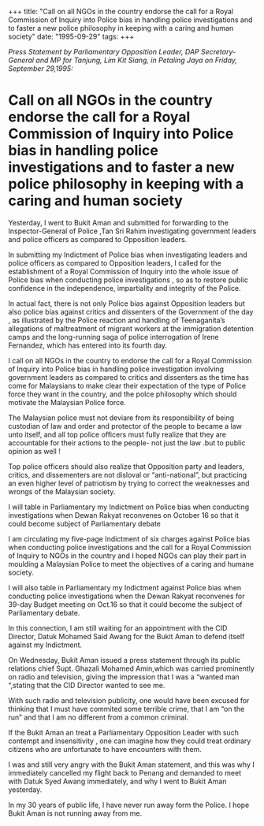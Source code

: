 +++ 
title: "Call on all NGOs in the country endorse the call for a Royal Commission of Inquiry into Police bias in handling police investigations and to faster a new police philosophy in keeping with a caring and human society"
date: "1995-09-29"
tags:
+++

_Press Statement by Parliamentary Opposition Leader, DAP Secretary-General and MP for Tanjung, Lim Kit Siang, in Petaling Jaya on Friday, September 29,1995:_

# Call on all NGOs in the country endorse the call for a Royal Commission of Inquiry into Police bias in handling police investigations and to faster a new police philosophy in keeping with a caring and human society

Yesterday, I went to Bukit Aman and submitted for forwarding to the Inspector-General of Police ,Tan Sri Rahim investigating government leaders and police officers as compared to Opposition leaders.</u>

In submitting my Indictment of Police bias when investigating leaders and police officers as compared to Opposition leaders, I called for the establishment of a Royal Commission of Inquiry into the whole issue of Police bias when conducting police investigations , so as to restore public confidence in the independence, impartiality and integrity of the Police.

In actual fact, there is not only Police bias against Opposition leaders but also police bias against critics and dissenters of the Government of the day , as illustrated by the Police reaction and handling of Teenaganita’s allegations of maltreatment of migrant workers at the immigration detention camps and the long-running saga of police interrogation of Irene Fernandez, which has entered into its fourth day.

I call on all NGOs in the country to endorse the call for a Royal Commission of Inquiry into Police bias in handling police investigation involving government leaders as compared to critics and dissenters as the time has come for Malaysians to make clear their expectation of the type of Police force they want in the country, and the polce philosophy which should motivate the Malaysian Police force.

The Malaysian police must not deviare from its responsibility of being custodian of law and order and protector of the people to became a law unto itself, and all top police officers must fully realize that they are accountable for their actions to the people- not just the law .but to public opinion as well !

Top police officers should also realize that Opposition party and leaders, critics, and dissementers are not disloval or “anti-national”, but practicing an even higher level of patriotism by trying to correct the weaknesses and wrongs of the Malaysian society.

I will table in Parliamentary my Indictment on Police bias when conducting investigations when Dewan Rakyat reconvenes on October 16 so that it could become subject of Parliamentary debate

I am circulating my five-page Indictment of six charges against Police bias when conducting police investigations and the call for a Royal Commission of Inquiry to NGOs in the country and I hoped NGOs can play their part in moulding a Malaysian Police to meet the objectives of a caring and humane society.   

I will also table in Parliamentary my Indictment against Police bias when conducting police investigations when the Dewan Rakyat reconvenes for 39-day Budget meeting on Oct.16 so that it could become the subject of Parliamentary debate.

In this connection, I am still waiting for an appointment with the CID Director, Datuk Mohamed Said Awang for the Bukit Aman to defend itself against my Indictment.

On Wednesday, Bukit Aman issued a press statement through its public relations chief Supt. Ghazali Mohamed Amin,which was carried prominently on radio and television, giving the impression that I was a “wanted man “,stating that the CID Director wanted to see me.

With such radio and television publicity, one would have been excused for thinking that I must have commited some terrible crime, that I am  “on the run” and that I am no different from a common criminal.

If the Bukit Aman an treat a Parliamentary Opposition Leader with such contempt and insensitivity , one can imagine how they could treat ordinary citizens who are unfortunate to have encounters with them.

I was and still very angry with the Bukit Aman statement, and this was why I immediately cancelled my flight back to Penang and demanded to meet with Datuk Syed Awang immediately, and why I went to Bukit Aman yesterday.

In my 30 years of public life, I have never run away form the Police. I hope Bukit Aman is not running away from me.
 
